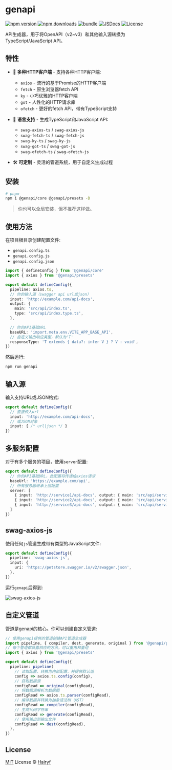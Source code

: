 # genapi

[![npm version][npm-version-src]][npm-version-href]
[![npm downloads][npm-downloads-src]][npm-downloads-href]
[![bundle][bundle-src]][bundle-href]
[![JSDocs][jsdocs-src]][jsdocs-href]
[![License][license-src]][license-href]

API生成器，用于将OpenAPI（v2~v3）和其他输入源转换为TypeScript/JavaScript API。

## 特性

- 🚀 **多种HTTP客户端** - 支持各种HTTP客户端:
  - `axios` - 流行的基于Promise的HTTP客户端
  - `fetch` - 原生浏览器fetch API
  - `ky` - 小巧优雅的HTTP客户端
  - `got` - 人性化的HTTP请求库
  - `ofetch` - 更好的fetch API，带有TypeScript支持

- 🔄 **语言支持** - 生成TypeScript和JavaScript API:
  - `swag-axios-ts` / `swag-axios-js`
  - `swag-fetch-ts` / `swag-fetch-js`
  - `swag-ky-ts` / `swag-ky-js`
  - `swag-got-ts` / `swag-got-js`
  - `swag-ofetch-ts` / `swag-ofetch-js`

- 🛠️ **可定制** - 灵活的管道系统，用于自定义生成过程

## 安装

```bash
# pnpm
npm i @genapi/core @genapi/presets -D
```

> 你也可以全局安装，但不推荐这样做。

## 使用方法

在项目根目录创建配置文件:

- `genapi.config.ts`
- `genapi.config.js`
- `genapi.config.json`

```ts
import { defineConfig } from '@genapi/core'
import { axios } from '@genapi/presets'

export default defineConfig({
  pipeline: axios.ts,
  // 你的输入源（swagger api url或json）
  input: 'http://example.com/api-docs',
  output: {
    main: 'src/api/index.ts',
    type: 'src/api/index.type.ts',
  },

  // 你的API基础URL
  baseURL: 'import.meta.env.VITE_APP_BASE_API',
  // 自定义输出响应类型，默认为'T'
  responseType: 'T extends { data?: infer V } ? V : void',
})
```

然后运行:

```bash
npm run genapi
```

## 输入源

输入支持URL或JSON格式:

```ts
export default defineConfig({
  // 直接传入url
  input: 'http://example.com/api-docs',
  // 或JSON对象
  input: { /* url|json */ }
})
```

## 多服务配置

对于有多个服务的项目，使用`server`配置:

```ts
export default defineConfig({
  // 你的API基础URL，此配置将传递给axios请求
  baseUrl: 'https://example.com/api',
  // 所有服务器继承上层配置
  server: [
    { input: 'http://service1/api-docs', output: { main: 'src/api/service1.ts' } },
    { input: 'http://service2/api-docs', output: { main: 'src/api/service2.ts' } },
    { input: 'http://service3/api-docs', output: { main: 'src/api/service3.ts' } },
  ]
})
```

## swag-axios-js

使用任何`js`管道生成带有类型的JavaScript文件:

```ts
export default defineConfig({
  pipeline: 'swag-axios-js',
  input: {
    uri: 'https://petstore.swagger.io/v2/swagger.json',
  },
})
```

运行`genapi`后得到:

![swag-axios-js](public/swag-axios-js.png)

## 自定义管道

管道是genapi的核心。你可以创建自定义管道:

```ts
// 使用genapi提供的管道创建API管道生成器
import pipeline, { compiler, dest, generate, original } from '@genapi/pipeline'
// 每个管道都暴露相应的方法，可以重用和重组
import { axios } from '@genapi/presets'

export default defineConfig({
  pipeline: pipeline(
    // 读取配置，转换为内部配置，并提供默认值
    config => axios.ts.config(config),
    // 获取数据源
    configRead => original(configRead),
    // 将数据源解析为数据图
    configRead => axios.ts.parser(configRead),
    // 编译数据并转换为抽象语法树（AST）
    configRead => compiler(configRead),
    // 生成代码字符串
    configRead => generate(configRead),
    // 使用输出到输出文件
    configRead => dest(configRead),
  ),
})
```

## License

[MIT](./LICENSE) License © [Hairyf](https://github.com/hairyf)

<!-- Badges -->

[npm-version-src]: https://img.shields.io/npm/v/@genapi/core?style=flat&colorA=080f12&colorB=1fa669
[npm-version-href]: https://npmjs.com/package/@genapi/core
[npm-downloads-src]: https://img.shields.io/npm/dm/@genapi/core?style=flat&colorA=080f12&colorB=1fa669
[npm-downloads-href]: https://npmjs.com/package/@genapi/core
[bundle-src]: https://img.shields.io/bundlephobia/minzip/@genapi/core?style=flat&colorA=080f12&colorB=1fa669&label=minzip
[bundle-href]: https://bundlephobia.com/result?p=@genapi/core
[license-src]: https://img.shields.io/github/license/hairyf/genapi.svg?style=flat&colorA=080f12&colorB=1fa669
[license-href]: https://github.com/hairyf/genapi/blob/main/LICENSE
[jsdocs-src]: https://img.shields.io/badge/jsdocs-reference-080f12?style=flat&colorA=080f12&colorB=1fa669
[jsdocs-href]: https://www.jsdocs.io/package/@genapi/core
